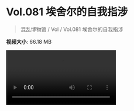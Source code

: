 # Vol.081 埃舍尔的自我指涉

> 混乱博物馆 / Vol / Vol.081 埃舍尔的自我指涉

**视频大小**: 66.18 MB

<div class="video"><video src="https://file.hsyhx.top/video/混乱博物馆/Vol/081.mp4" controls preload>🤔 您的浏览器不支持 video 标签</video></div>